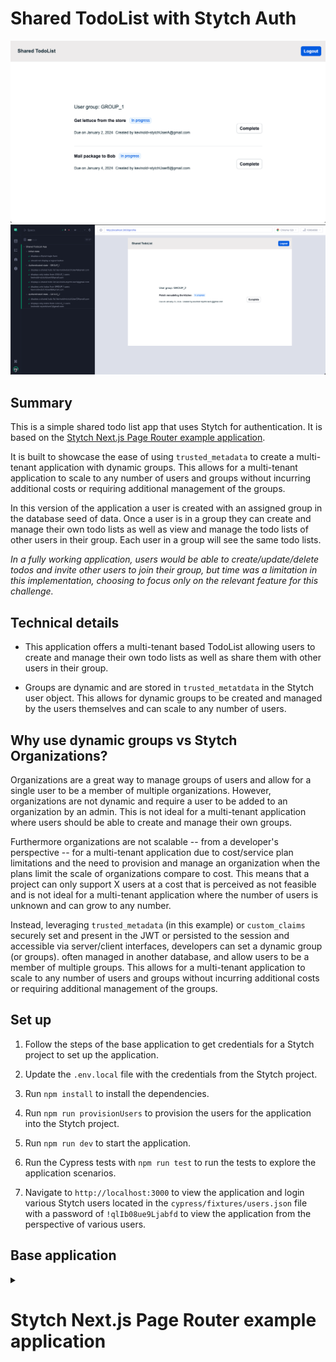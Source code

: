 # Shared TodoList with Stytch Auth

<img src="todolist.png">
<br />
<img src="tests.png">

## Summary

This is a simple shared todo list app that uses Stytch for authentication. It is based on the [Stytch Next.js Page Router example application](https://github.com/stytchauth/stytch-nextjs-example).

It is built to showcase the ease of using `trusted_metadata` to create a multi-tenant application with dynamic groups. This allows for a multi-tenant application to scale to any number of users and groups without incurring additional costs or requiring additional management of the groups.

In this version of the application a user is created with an assigned group in the database seed of data. Once a user is in a group they can create and manage their own todo lists as well as view and manage the todo lists of other users in their group. Each user in a group will see the same todo lists.

_In a fully working application, users would be able to create/update/delete todos and invite other users to join their group, but time was a limitation in this implementation, choosing to focus only on the relevant feature for this challenge._

## Technical details

- This application offers a multi-tenant based TodoList allowing users to create and manage their own todo lists as well as share them with other users in their group.

- Groups are dynamic and are stored in `trusted_metatdata` in the Stytch user object. This allows for dynamic groups to be created and managed by the users themselves and can scale to any number of users.

## Why use **dynamic groups** vs Stytch Organizations?

Organizations are a great way to manage groups of users and allow for a single user to be a member of multiple organizations. However, organizations are not dynamic and require a user to be added to an organization by an admin. This is not ideal for a multi-tenant application where users should be able to create and manage their own groups.

Furthermore organizations are not scalable -- from a developer's perspective -- for a multi-tenant application due to cost/service plan limitations and the need to provision and manage an organization when the plans limit the scale of organizations compare to cost. This means that a project can only support X users at a cost that is perceived as not feasible and is not ideal for a multi-tenant application where the number of users is unknown and can grow to any number.

Instead, leveraging `trusted_metadata` (in this example) or `custom_claims` securely set and present in the JWT or persisted to the session and accessible via server/client interfaces, developers can set a dynamic group (or groups). often managed in another database, and allow users to be a member of multiple groups. This allows for a multi-tenant application to scale to any number of users and groups without incurring additional costs or requiring additional management of the groups.

## Set up

1. Follow the steps of the base application to get credentials for a Stytch project to set up the application.

2. Update the `.env.local` file with the credentials from the Stytch project.

3. Run `npm install` to install the dependencies.

4. Run `npm run provisionUsers` to provision the users for the application into the Stytch project.

5. Run `npm run dev` to start the application.

6. Run the Cypress tests with `npm run test` to run the tests to explore the application scenarios.

7. Navigate to `http://localhost:3000` to view the application and login various Stytch users located in the `cypress/fixtures/users.json` file with a password of `!qlIb08ue9Ljabfd` to view the application from the perspective of various users.

## Base application

<details>
  <summary><h1>Stytch Next.js Page Router example application</h1></summary>

<p align="center">
  <img src="https://user-images.githubusercontent.com/100632220/217049841-b9eeb72a-3e50-4074-839a-e64ee5d4a88c.png" width="750">
</p>

## Overview

This example application demonstrates how one may use Stytch within a Next.js application using the new [Page Router](https://nextjs.org/docs/pages). If you'd like to see an App Router example, check out our [Next.js App Router example](https://github.com/stytchauth/stytch-nextjs13-example).

This project uses Stytch's [Next.js SDK](https://stytch.com/docs/sdks/javascript-sdk) which provides pre-built UI components, useful React hooks, headless methods to securely interact with Stytch, and is SSR friendly. This project also utilizes Stytch's [Node Backend SDK](https://www.npmjs.com/package/stytch) for authenticating the logged in user's session.

We'd also recommend checking out our [Next.js quickstart guide](https://stytch.com/docs/guides/quickstarts/nextjs), which explains how to incorporate the Stytch authentication concepts demonstrated in this example app into your own Next.js application.

This application features Email Magic Links and Google OAuth authentication. You can use this application's source code as a learning resource, or use it as a jumping off point for your own project. We are excited to see what you build with Stytch!

## Set up

Follow the steps below to get this application fully functional and running using your own Stytch credentials.

### In the Stytch Dashboard

1. Create a [Stytch](https://stytch.com/) account. Once your account is set up a Project called "My first project" will be automatically created for you.

2. Within your new Project, navigate to [SDK configuration](https://stytch.com/dashboard/sdk-configuration), and click **Enable SDK**.

3. Navigate to [OAuth](https://stytch.com/dashboard/oauth), and enable login for Google in the Test environment. Config will be done for you automatically in Test.

   <img width="400" alt="OAuth configuration" src="https://user-images.githubusercontent.com/100632220/217055674-a7dafc17-6ad3-492f-8dd2-92560d60dc00.png">

4. Finally, navigate to [API Keys](https://stytch.com/dashboard/api-keys). You will need the `project_id`, `secret`, and `public_token` values found on this page later on.

### On your machine

In your terminal clone the project and install dependencies:

```bash
git clone https://github.com/cal-stytch/stytch-nextjs-example.git
cd stytch-nextjs-example
# Install dependencies, you may use either pnpm or npm.
pnpm i
# or
npm i
```

Next, create `.env.local` file by running the command below which copies the contents of `.env.template`.

```bash
cp .env.template .env.local
```

Open `.env.local` in the text editor of your choice, and set the environment variables using the `project_id`, `secret`, and `public_token` found on [API Keys](https://stytch.com/dashboard/api-keys). Leave the `STYTCH_PROJECT_ENV` value as `test`.

```
# This is what a completed .env.local file will look like
STYTCH_PROJECT_ENV=test
STYTCH_PROJECT_ID=project-test-00000000-0000-1234-abcd-abcdef1234
NEXT_PUBLIC_STYTCH_PUBLIC_TOKEN=public-token-test-abcd123-0000-0000-abcd-1234567abc
STYTCH_SECRET=secret-test-12345678901234567890abcdabcd
```

## Running locally

After completing all the set up steps above the application can be run with the command:

```bash
pnpm run dev
# or
npm run dev
```

The application will be available at [`http://localhost:3000`](http://localhost:3000).

You'll be able to login with Email Magic Links or Google OAuth and see your Stytch User object, Stytch Session, and see how logging out works.

## Next steps

This example app showcases a small portion of what you can accomplish with Stytch. Here are a few ideas to explore:

1. Add additional login methods like [Passwords](https://stytch.com/docs/guides/passwords/sdk).
2. Replace the prebuilt UI with your own using by using the SDK's [headless methods](https://stytch.com/docs/sdks/javascript-sdk).
3. Replace the Google OAuth button with the high converting [Google One Tap UI](https://stytch.com/docs/guides/oauth/sdk).
4. Secure your app further by building MFA authentication using methods like [WebAuthn](https://stytch.com/docs/sdks/javascript-sdk/webauthn).

## Get help and join the community

#### :speech_balloon: Stytch community Slack

Join the discussion, ask questions, and suggest new features in our ​[Slack community](https://join.slack.com/t/stytch/shared_invite/zt-nil4wo92-jApJ9Cl32cJbEd9esKkvyg)!

#### :question: Need support?

Check out the [Stytch Forum](https://forum.stytch.com/) or email us at [support@stytch.com](mailto:support@stytch.com).

</details>
